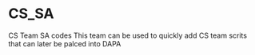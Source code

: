 # CS_SA
CS Team SA codes
This team can be used to quickly add CS team scrits that can later be palced into DAPA

